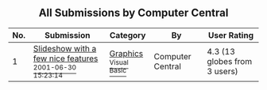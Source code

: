 ﻿<div align="center">

## All Submissions by Computer Central

</div>

No.  | Submission | Category | By   | User Rating
---- | ---------- | -------- | ---- | -----------
1 | [Slideshow with a few nice features<br /><sup>2001-06-30 15:23:14</sup>](https://github.com/Planet-Source-Code/computer-central-slideshow-with-a-few-nice-features__1-24596) | [Graphics<br /><sup>Visual Basic</sup>](../ByCategory/graphics__1-46.md) | Computer Central | 4.3 (13 globes from 3 users)
